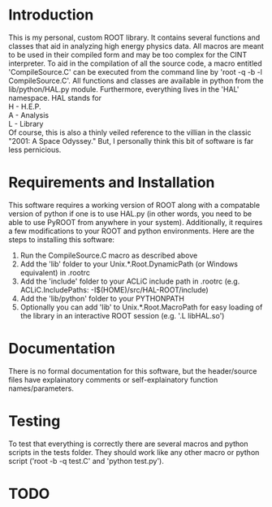 # Introduction
This is my personal, custom ROOT library. It contains several functions and classes
that aid in analyzing high energy physics data. All macros are meant to be used in their
compiled form and may be too complex for the CINT interpreter. To aid in the compilation
of all the source code, a macro entitled 'CompileSource.C' can be executed from the
command line by 'root -q -b -l CompileSource.C'. All functions and classes are available
in python from the lib/python/HAL.py module. Furthermore, everything lives in the 'HAL'
namespace. HAL stands for  
H - H.E.P.  
A - Analysis  
L - Library  
Of course, this is also a thinly veiled reference to the villian in the classic 
"2001: A Space Odyssey." But, I personally think this bit of software is far less 
pernicious.

# Requirements and Installation
This software requires a working version of ROOT along with a compatable version of python
if one is to use HAL.py (in other words, you need to be able to use PyROOT from anywhere
in your system). Additionally, it requires a few modifications to your ROOT and python
environments. Here are the steps to installing this software:  

1. Run the CompileSource.C macro as described above
2. Add the 'lib' folder to your Unix.\*.Root.DynamicPath (or Windows equivalent) in .rootrc
3. Add the 'include' folder to your ACLiC include path in .rootrc
(e.g. ACLiC.IncludePaths:   -I$(HOME)/src/HAL-ROOT/include)
3. Add the 'lib/python' folder to your PYTHONPATH  
4. Optionally you can add 'lib' to Unix.\*.Root.MacroPath for easy loading of the library in
an interactive ROOT session (e.g. '.L libHAL.so')

# Documentation
There is no formal documentation for this software, but the header/source files have 
explainatory comments or self-explainatory function names/parameters.

# Testing
To test that everything is correctly there are several macros and python scripts in the
tests folder. They should work like any other macro or python script ('root -b -q test.C'
and 'python test.py').

# TODO
